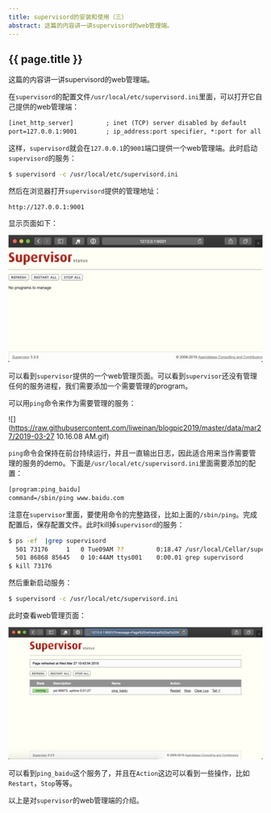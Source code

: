 ```yaml
---
title: supervisord的安装和使用（三）
abstract: 这篇的内容讲一讲supervisord的web管理端。
---
```


## {{ page.title }}

这篇的内容讲一讲supervisord的web管理端。

在`supervisord`的配置文件`/usr/local/etc/supervisord.ini`里面，可以打开它自己提供的web管理端：

```txt
[inet_http_server]         ; inet (TCP) server disabled by default
port=127.0.0.1:9001        ; ip_address:port specifier, *:port for all iface
```

这样，`supervisord`就会在`127.0.0.1`的`9001`端口提供一个web管理端。此时启动`supervisord`的服务：

```bash
$ supervisord -c /usr/local/etc/supervisord.ini
```

然后在浏览器打开`supervisord`提供的管理地址：

```url
http://127.0.0.1:9001
```

显示页面如下：

![](https://raw.githubusercontent.com/liweinan/blogpic2019/master/data/mar27/D2C84976-1C62-4E66-9A6B-5261519574B3.png)

可以看到`supervisor`提供的一个web管理页面。可以看到`supervisor`还没有管理任何的服务进程，我们需要添加一个需要管理的program。

可以用`ping`命令来作为需要管理的服务：

![](https://raw.githubusercontent.com/liweinan/blogpic2019/master/data/mar27/2019-03-27 10.16.08 AM.gif)

`ping`命令会保持在前台持续运行，并且一直输出日志，因此适合用来当作需要管理的服务的demo。下面是`/usr/local/etc/supervisord.ini`里面需要添加的配置：

```txt
[program:ping_baidu]
command=/sbin/ping www.baidu.com
```

注意在`supervisor`里面，要使用命令的完整路径，比如上面的`/sbin/ping`。完成配置后，保存配置文件。此时kill掉`supervisord`的服务：

```bash
$ ps -ef  |grep supervisord
  501 73176     1   0 Tue09AM ??         0:18.47 /usr/local/Cellar/supervisor/3.3.5/libexec/bin/python2.7 /usr/local/bin/supervisord -c /usr/local/etc/supervisord.ini
  501 86868 85645   0 10:44AM ttys001    0:00.01 grep supervisord
$ kill 73176
```

然后重新启动服务：

```bash
$ supervisord -c /usr/local/etc/supervisord.ini
```

此时查看web管理页面：

![](https://raw.githubusercontent.com/liweinan/blogpic2019/master/data/mar27/BD0D36F0-7925-40E1-B2B6-932A8245B573.png)

可以看到`ping_baidu`这个服务了，并且在`Action`这边可以看到一些操作，比如`Restart`，`Stop`等等。

以上是对`supervisor`的web管理端的介绍。




